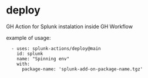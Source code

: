 # deploy
GH Action for Splunk instalation inside GH Workflow 


example of usage: 

      - uses: splunk-actions/deploy@main
        id: splunk
        name: "Spinning env"
        with:
          package-name: 'splunk-add-on-package-name.tgz'
